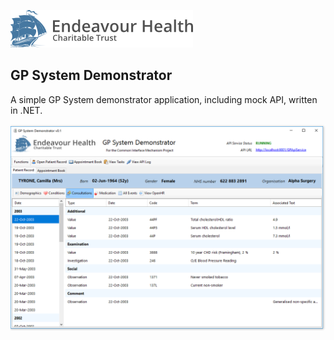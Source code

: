 ![Endeavour Logo](/DotNetGpSystem/Resources/logo-text-left-cropped.png)

## GP System Demonstrator

A simple GP System demonstrator application, including mock API, written in .NET.

![Screenshot](/DotNetGpSystem/Resources/gp-demonstrator-screenshot.png)
